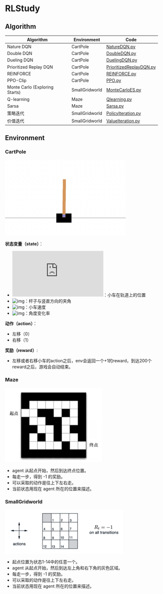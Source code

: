 # RLStudy

## Algorithm

| Algorithm                      | Environment    | Code                                                        |
| ------------------------------ | -------------- | ----------------------------------------------------------- |
| Nature DQN                     | CartPole       | [NatureDQN.py](DQN/NatureDQN.py)                            |
| Double DQN                     | CartPole       | [DoubleDQN.py](DQN/DoubleDQN.py)                            |
| Dueling DQN                    | CartPole       | [DuelingDQN.py](DQN/DuelingDQN.py)                          |
| Prioritized Replay DQN         | CartPole       | [PrioritizedReplayDQN.py](DQN/PrioritizedReplayDQN.py)      |
| REINFORCE                      | CartPole       | [REINFORCE.py](PolicyGradient/REINFORCE.py)                 |
| PPO-Clip                       | CartPole       | [PPO.py](PolicyGradient/PPO.py)                             |
| Monte Carlo (Exploring Starts) | SmallGridworld | [MonteCarloES.py](Qtable/MonteCarloES.py)                   |
| Q-learning                     | Maze           | [Qlearning.py](Qtable/Qlearning.py)                         |
| Sarsa                          | Maze           | [Sarsa.py](Qtable/Sarsa.py)                                 |
| 策略迭代                       | SmallGridworld | [PolicyIteration.py](DynamicProgramming/PolicyIteration.py) |
| 价值迭代                       | SmallGridworld | [ValueIteration.py](DynamicProgramming/ValueIteration.py)   |

## Environment

### CartPole

<img src="https://github.com/qishi21/RLStudy/blob/main/.images/image-20220309121426010.png?raw=true" alt="image-20220309121426010" style="zoom:50%;" />

**状态变量（state）**：

- ![img](http://latex.codecogs.com/svg.latex?x)：小车在轨道上的位置
- ![img](http://latex.codecogs.com/svg.latex?\theta)：杆子与竖直方向的夹角
- ![img](http://latex.codecogs.com/svg.latex?\dot{x})：小车速度
- ![img](http://latex.codecogs.com/svg.latex?\dot{\theta})：角度变化率

**动作（action）**：

- 左移（0）
- 右移（1）

**奖励（reward）**:

- 左移或者右移小车的action之后，env会返回一个+1的reward，到达200个reward之后，游戏会自动结束。



### Maze

<img src="https://github.com/qishi21/RLStudy/blob/main/.images/image-20220309121917373.png?raw=true" alt="image-20220309121917373" style="zoom:50%;" />

- agent 从起点开始，然后到达终点位置。
- 每走一步，得到 -1 的奖励。
- 可以采取的动作是往上下左右走。
- 当前状态用现在 agent 所在的位置来描述。



### SmallGridworld

<img src="https://github.com/qishi21/RLStudy/blob/main/.images/image-20220309122152339.png?raw=true" alt="image-20220309122152339" style="zoom:50%;" />

- 起点位置为状态1-14中的任意一个。
- agent 从起点开始，然后到达左上角和右下角的灰色区域。
- 每走一步，得到 -1 的奖励。
- 可以采取的动作是往上下左右走。
- 当前状态用现在 agent 所在的位置来描述。
